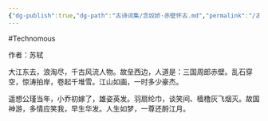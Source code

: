 ```yaml
---
{"dg-publish":true,"dg-path":"古诗词集/念奴娇·赤壁怀古.md","permalink":"/古诗词集/念奴娇·赤壁怀古/","created":"2024-01-21T17:55:43.000+08:00","updated":"2025-01-12T18:27:06.988+08:00"}
---
```


#Technomous

作者：苏轼

大江东去，浪淘尽，千古风流人物。故垒西边，人道是：三国周郎赤壁。乱石穿空，惊涛拍岸，卷起千堆雪。江山如画，一时多少豪杰。

遥想公瑾当年，小乔初嫁了，雄姿英发。羽扇纶巾，谈笑间、樯橹灰飞烟灭。故国神游，多情应笑我，早生华发。人生如梦，一尊还酹江月。


